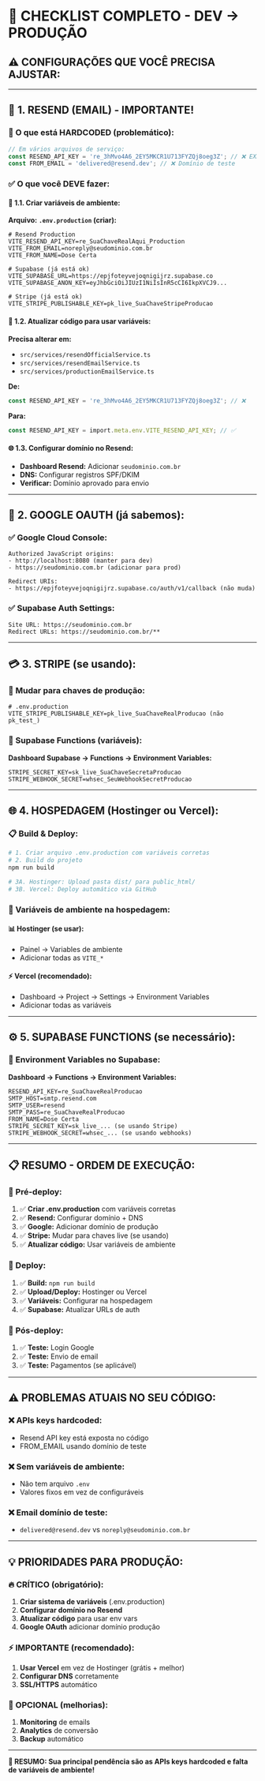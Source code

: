 # 🚀 CHECKLIST COMPLETO - DEV → PRODUÇÃO

## ⚠️ **CONFIGURAÇÕES QUE VOCÊ PRECISA AJUSTAR:**

---

## 📧 **1. RESEND (EMAIL) - IMPORTANTE!**

### **🔧 O que está HARDCODED (problemático):**
```typescript
// Em vários arquivos de serviço:
const RESEND_API_KEY = 're_3hMvo4A6_2EY5MKCR1U713FYZQj8oeg3Z'; // ❌ EXPOSTO
const FROM_EMAIL = 'delivered@resend.dev'; // ❌ Domínio de teste
```

### **✅ O que você DEVE fazer:**

#### **🔑 1.1. Criar variáveis de ambiente:**
**Arquivo: `.env.production` (criar):**
```env
# Resend Production
VITE_RESEND_API_KEY=re_SuaChaveRealAqui_Production
VITE_FROM_EMAIL=noreply@seudominio.com.br
VITE_FROM_NAME=Dose Certa

# Supabase (já está ok)
VITE_SUPABASE_URL=https://epjfoteyvejoqnigijrz.supabase.co
VITE_SUPABASE_ANON_KEY=eyJhbGciOiJIUzI1NiIsInR5cCI6IkpXVCJ9...

# Stripe (já está ok)
VITE_STRIPE_PUBLISHABLE_KEY=pk_live_SuaChaveStripeProducao
```

#### **🔧 1.2. Atualizar código para usar variáveis:**
**Precisa alterar em:**
- `src/services/resendOfficialService.ts`
- `src/services/resendEmailService.ts`  
- `src/services/productionEmailService.ts`

**De:**
```typescript
const RESEND_API_KEY = 're_3hMvo4A6_2EY5MKCR1U713FYZQj8oeg3Z'; // ❌
```

**Para:**
```typescript
const RESEND_API_KEY = import.meta.env.VITE_RESEND_API_KEY; // ✅
```

#### **🌐 1.3. Configurar domínio no Resend:**
- **Dashboard Resend:** Adicionar `seudominio.com.br`
- **DNS:** Configurar registros SPF/DKIM
- **Verificar:** Domínio aprovado para envio

---

## 🔐 **2. GOOGLE OAUTH (já sabemos):**

### **✅ Google Cloud Console:**
```
Authorized JavaScript origins:
- http://localhost:8080 (manter para dev)
- https://seudominio.com.br (adicionar para prod)

Redirect URIs:
- https://epjfoteyvejoqnigijrz.supabase.co/auth/v1/callback (não muda)
```

### **✅ Supabase Auth Settings:**
```
Site URL: https://seudominio.com.br
Redirect URLs: https://seudominio.com.br/**
```

---

## 💳 **3. STRIPE (se usando):**

### **🔧 Mudar para chaves de produção:**
```env
# .env.production
VITE_STRIPE_PUBLISHABLE_KEY=pk_live_SuaChaveRealProducao (não pk_test_)
```

### **🔧 Supabase Functions (variáveis):**
**Dashboard Supabase → Functions → Environment Variables:**
```
STRIPE_SECRET_KEY=sk_live_SuaChaveSecretaProducao
STRIPE_WEBHOOK_SECRET=whsec_SeuWebhookSecretProducao
```

---

## 🌐 **4. HOSPEDAGEM (Hostinger ou Vercel):**

### **📋 Build & Deploy:**
```bash
# 1. Criar arquivo .env.production com variáveis corretas
# 2. Build do projeto
npm run build

# 3A. Hostinger: Upload pasta dist/ para public_html/
# 3B. Vercel: Deploy automático via GitHub
```

### **🔧 Variáveis de ambiente na hospedagem:**

#### **📊 Hostinger (se usar):**
- Painel → Variables de ambiente
- Adicionar todas as `VITE_*` 

#### **⚡ Vercel (recomendado):**
- Dashboard → Project → Settings → Environment Variables
- Adicionar todas as variáveis

---

## ⚙️ **5. SUPABASE FUNCTIONS (se necessário):**

### **🔧 Environment Variables no Supabase:**
**Dashboard → Functions → Environment Variables:**
```
RESEND_API_KEY=re_SuaChaveRealProducao
SMTP_HOST=smtp.resend.com
SMTP_USER=resend
SMTP_PASS=re_SuaChaveRealProducao
FROM_NAME=Dose Certa
STRIPE_SECRET_KEY=sk_live_... (se usando Stripe)
STRIPE_WEBHOOK_SECRET=whsec_... (se usando webhooks)
```

---

## 📋 **RESUMO - ORDEM DE EXECUÇÃO:**

### **🔄 Pré-deploy:**
1. ✅ **Criar .env.production** com variáveis corretas
2. ✅ **Resend:** Configurar domínio + DNS
3. ✅ **Google:** Adicionar domínio de produção
4. ✅ **Stripe:** Mudar para chaves live (se usando)
5. ✅ **Atualizar código:** Usar variáveis de ambiente

### **🚀 Deploy:**
1. ✅ **Build:** `npm run build`
2. ✅ **Upload/Deploy:** Hostinger ou Vercel
3. ✅ **Variáveis:** Configurar na hospedagem
4. ✅ **Supabase:** Atualizar URLs de auth

### **🧪 Pós-deploy:**
1. ✅ **Teste:** Login Google
2. ✅ **Teste:** Envio de email
3. ✅ **Teste:** Pagamentos (se aplicável)

---

## ⚠️ **PROBLEMAS ATUAIS NO SEU CÓDIGO:**

### **❌ APIs keys hardcoded:**
- Resend API key está exposta no código
- FROM_EMAIL usando domínio de teste

### **❌ Sem variáveis de ambiente:**
- Não tem arquivo `.env`
- Valores fixos em vez de configuráveis

### **❌ Email domínio de teste:**
- `delivered@resend.dev` vs `noreply@seudominio.com.br`

---

## 💡 **PRIORIDADES PARA PRODUÇÃO:**

### **🔥 CRÍTICO (obrigatório):**
1. **Criar sistema de variáveis** (.env.production)
2. **Configurar domínio no Resend**
3. **Atualizar código** para usar env vars
4. **Google OAuth** adicionar domínio produção

### **⚡ IMPORTANTE (recomendado):**
1. **Usar Vercel** em vez de Hostinger (grátis + melhor)
2. **Configurar DNS** corretamente
3. **SSL/HTTPS** automático

### **🎯 OPCIONAL (melhorias):**
1. **Monitoring** de emails
2. **Analytics** de conversão
3. **Backup** automático

---

**🚨 RESUMO: Sua principal pendência são as APIs keys hardcoded e falta de variáveis de ambiente!**
